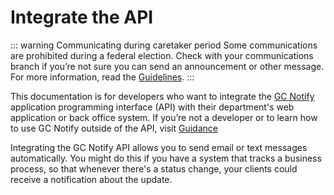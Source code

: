 # Integrate the API

::: warning Communicating during caretaker period
Some communications are prohibited during a federal election. Check with your communications branch if you’re not sure you can send an announcement or other message. For more information, read the [Guidelines](https://www.canada.ca/en/privy-council/services/publications/guidelines-conduct-ministers-state-exempt-staff-public-servants-election.html).
:::

This documentation is for developers who want to integrate the [GC Notify](https://notification.canada.ca/) application programming interface (API) with their department's web application or back office system. If you’re not a developer or to learn how to use GC Notify outside of the API, visit [Guidance](https://notification.canada.ca/guidance)

Integrating the GC Notify API allows you to send email or text messages automatically. You might do this if you have a system that tracks a business process, so that whenever there's a status change, your clients could receive a notification about the update.

